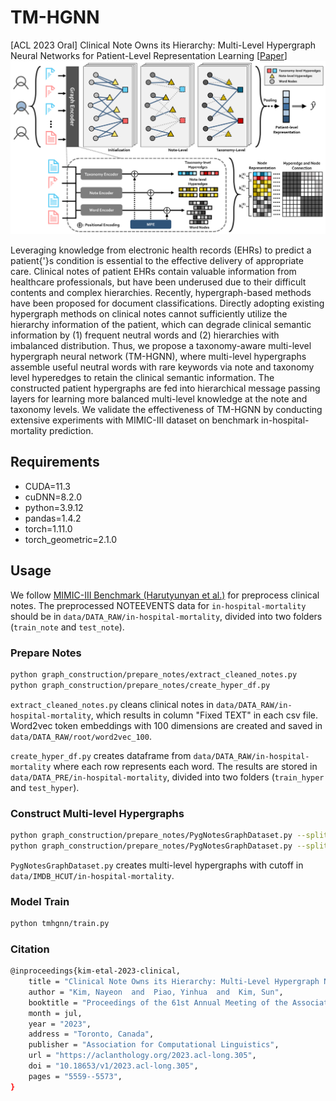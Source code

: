 # TM-HGNN

[ACL 2023 Oral] Clinical Note Owns its Hierarchy: Multi-Level Hypergraph Neural Networks for Patient-Level Representation Learning [[Paper](https://aclanthology.org/2023.acl-long.305/)]
![The proposed framework](img/tmhgnn_overview.png)

Leveraging knowledge from electronic health records (EHRs) to predict a patient{'}s condition is essential to the effective delivery of appropriate care. Clinical notes of patient EHRs contain valuable information from healthcare professionals, but have been underused due to their difficult contents and complex hierarchies. Recently, hypergraph-based methods have been proposed for document classifications. Directly adopting existing hypergraph methods on clinical notes cannot sufficiently utilize the hierarchy information of the patient, which can degrade clinical semantic information by (1) frequent neutral words and (2) hierarchies with imbalanced distribution. Thus, we propose a taxonomy-aware multi-level hypergraph neural network (TM-HGNN), where multi-level hypergraphs assemble useful neutral words with rare keywords via note and taxonomy level hyperedges to retain the clinical semantic information. The constructed patient hypergraphs are fed into hierarchical message passing layers for learning more balanced multi-level knowledge at the note and taxonomy levels. We validate the effectiveness of TM-HGNN by conducting extensive experiments with MIMIC-III dataset on benchmark in-hospital-mortality prediction.

## Requirements

- CUDA=11.3
- cuDNN=8.2.0
- python=3.9.12
- pandas=1.4.2
- torch=1.11.0
- torch_geometric=2.1.0

## Usage
We follow [MIMIC-III Benchmark (Harutyunyan et al.)](https://www.nature.com/articles/s41597-019-0103-9) for preprocess clinical notes.
The preprocessed NOTEEVENTS data for <code>in-hospital-mortality</code> should be in <code>data/DATA_RAW/in-hospital-mortality</code>, divided into two folders (<code>train_note</code> and <code>test_note</code>).

<!-- ### Setup
```bash
pip install -r requirements.txt
``` -->

### Prepare Notes 
```bash 
python graph_construction/prepare_notes/extract_cleaned_notes.py
python graph_construction/prepare_notes/create_hyper_df.py
```
<code>extract_cleaned_notes.py</code> cleans clinical notes in <code>data/DATA_RAW/in-hospital-mortality</code>, which results in column "Fixed TEXT" in each csv file. Word2vec token embeddings with 100 dimensions are created and saved in <code>data/DATA_RAW/root/word2vec_100</code>.

<code>create_hyper_df.py</code> creates dataframe from <code>data/DATA_RAW/in-hospital-mortality</code> where each row represents each word. The results are stored in <code>data/DATA_PRE/in-hospital-mortality</code>, divided into two folders (<code>train_hyper</code> and <code>test_hyper</code>).

### Construct Multi-level Hypergraphs
```bash
python graph_construction/prepare_notes/PygNotesGraphDataset.py --split train
python graph_construction/prepare_notes/PygNotesGraphDataset.py --split test
```
<code>PygNotesGraphDataset.py</code> creates multi-level hypergraphs with cutoff in <code>data/IMDB_HCUT/in-hospital-mortality</code>. 


### Model Train
```bash
python tmhgnn/train.py
```

### Citation
```bash
@inproceedings{kim-etal-2023-clinical,
    title = "Clinical Note Owns its Hierarchy: Multi-Level Hypergraph Neural Networks for Patient-Level Representation Learning",
    author = "Kim, Nayeon  and  Piao, Yinhua  and  Kim, Sun",
    booktitle = "Proceedings of the 61st Annual Meeting of the Association for Computational Linguistics (Volume 1: Long Papers)",
    month = jul,
    year = "2023",
    address = "Toronto, Canada",
    publisher = "Association for Computational Linguistics",
    url = "https://aclanthology.org/2023.acl-long.305",
    doi = "10.18653/v1/2023.acl-long.305",
    pages = "5559--5573",
}
```
